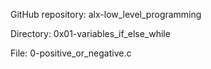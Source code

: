 GitHub repository: alx-low_level_programming

Directory: 0x01-variables_if_else_while

File: 0-positive_or_negative.c

